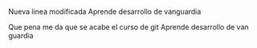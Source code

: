 Nueva linea modificada
Aprende desarrollo de vanguardia

Que pena me da que se acabe el curso de git
Aprende desarrollo de van guardia
